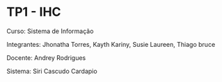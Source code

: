 # TP1 - IHC

Curso: Sistema de Informação

Integrantes: Jhonatha Torres, Kayth Kariny, Susie Laureen, Thiago bruce

Docente: Andrey Rodrigues

Sistema: Siri Cascudo Cardapio





